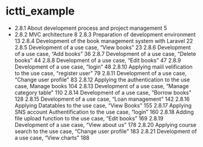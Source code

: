 # ictti_example
- 2.8.1	About development process and project management	5
- 2.8.2	MVC architecture	8
2.8.3	Preparation of development environment	13
2.8.4	Development of the book management system with Laravel	22
2.8.5	Development of a use case, “View books”	23
2.8.6	Development of a use case, “Add books”	36
2.8.7	Development of a use case, “Delete books”	44
2.8.8	Development of a use case, “Edit books”	47
2.8.9	Development of a use case, “login”	48
2.8.10	Applying maiil velification to the use case, “register user”	79
2.8.11	Development of a use case, “Change user profile"	83
2.8.12	Applying the authentication to the use case, Manage books	104
2.8.13	Development of a use case, “Manage category table"	110
2.8.14	Development of a use case, “Borrow books"	128
2.8.15	Development of a use case, “Loan management”	142
2.8.16	Applying Datatables to the use case, “View Books”	155
2.8.17	Applying SNS account Authentification to the use case, “login”	160
2.8.18	Adding file upload function to the use case, “Edit books”	169
2.8.19	Development of a use case, “View about us”	178
2.8.20	Applying course search to the use case, “Change user profile”	183
2.8.21	Development of a use case, “View charts”	188
